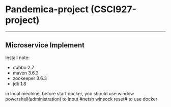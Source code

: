 # Pandemica-project (CSCI927-project)
<hr>

## Microservice Implement

Install note:

- dubbo 2.7
- maven 3.6.3 
- zookeeper 3.6.3 
- jdk 1.8


in local mechine, before start docker, you should use window powershell(administration) to input #netsh winsock reset# to use docker
